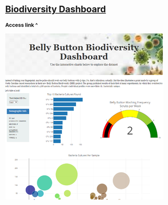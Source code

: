 # [Biodiversity Dashboard](https://jojobear2020.github.io/Biodiversity_Dashboard/)
### Access link ^


![](https://github.com/jojobear2020/Biodiversity_Dashboard/blob/main/Images/dashboard_snip.PNG)
